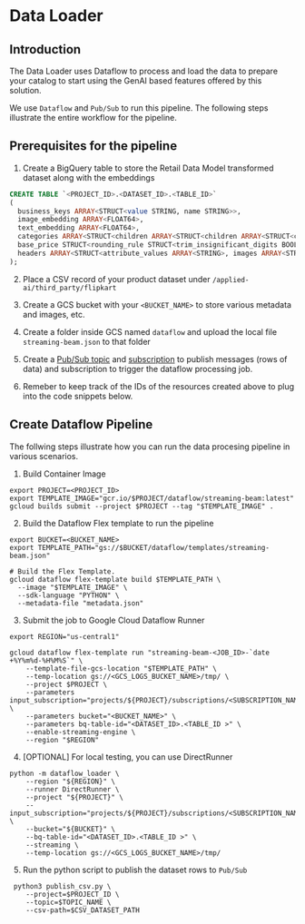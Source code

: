 # Data Loader

## Introduction

The Data Loader uses Dataflow to process and load the data to prepare your catalog to start using the GenAI based features offered by this solution.

We use `Dataflow` and `Pub/Sub` to run this pipeline. The following steps illustrate the entire workflow for the pipeline.

## Prerequisites for the pipeline

1. Create a BigQuery table to store the Retail Data Model transformed dataset along with the embeddings

```sql
CREATE TABLE `<PROJECT_ID>.<DATASET_ID>.<TABLE_ID>`
(
  business_keys ARRAY<STRUCT<value STRING, name STRING>>,
  image_embedding ARRAY<FLOAT64>,
  text_embedding ARRAY<FLOAT64>,
  categories ARRAY<STRUCT<children ARRAY<STRUCT<children ARRAY<STRUCT<children ARRAY<STRUCT<children ARRAY<STRING>, name STRING, id STRING>>, name STRING, id STRING>>, name STRING, id STRING>>, name STRING, id STRING>>,
  base_price STRUCT<rounding_rule STRUCT<trim_insignificant_digits BOOL, relevant_decimal INT64>, value STRUCT<decimal INT64, whole INT64>, code STRING>,
  headers ARRAY<STRUCT<attribute_values ARRAY<STRING>, images ARRAY<STRUCT<url STRING, origin_url STRING>>, nlp_description STRING, locale STRING, long_description STRING, short_description STRING, brand STRING, name STRING>>
);
```

2. Place a CSV record of your product dataset under `/applied-ai/third_party/flipkart`

3. Create a GCS bucket with your `<BUCKET_NAME>` to store various metadata and images, etc.

4. Create a folder inside GCS named `dataflow` and upload the local file `streaming-beam.json` to that folder

5. Create a [Pub/Sub topic](https://cloud.google.com/pubsub/docs/create-topic#create_a_topic_2) and [subscription](https://cloud.google.com/pubsub/docs/create-subscription#create_a_pull_subscription) to publish messages (rows of data) and subscription to trigger the dataflow processing job. 

6. Remeber to keep track of the IDs of the resources created above to plug into the code snippets below.

## Create Dataflow Pipeline

The follwing steps illustrate how you can run the data procesing pipeline in various scenarios.


1. Build Container Image

```shell
export PROJECT=<PROJECT_ID>
export TEMPLATE_IMAGE="gcr.io/$PROJECT/dataflow/streaming-beam:latest"
gcloud builds submit --project $PROJECT --tag "$TEMPLATE_IMAGE" .
```

2. Build the Dataflow Flex template to run the pipeline

```shell
export BUCKET=<BUCKET_NAME>
export TEMPLATE_PATH="gs://$BUCKET/dataflow/templates/streaming-beam.json"

# Build the Flex Template.
gcloud dataflow flex-template build $TEMPLATE_PATH \
  --image "$TEMPLATE_IMAGE" \
  --sdk-language "PYTHON" \
  --metadata-file "metadata.json"
```

3. Submit the job to Google Cloud Dataflow Runner

```shell
export REGION="us-central1"

gcloud dataflow flex-template run "streaming-beam-<JOB_ID>-`date +%Y%m%d-%H%M%S`" \
    --template-file-gcs-location "$TEMPLATE_PATH" \
    --temp-location gs://<GCS_LOGS_BUCKET_NAME>/tmp/ \
    --project $PROJECT \
    --parameters input_subscription="projects/${PROJECT}/subscriptions/<SUBSCRIPTION_NAME>" \
    --parameters bucket="<BUCKET_NAME>" \
    --parameters bq-table-id="<DATASET_ID>.<TABLE_ID >" \
    --enable-streaming-engine \
    --region "$REGION"
```

4. [OPTIONAL] For local testing, you can use DirectRunner

```shell
python -m dataflow_loader \
    --region "${REGION}" \
    --runner DirectRunner \
    --project "${PROJECT}" \
    --input_subscription="projects/${PROJECT}/subscriptions/<SUBSCRIPTION_NAME>" \
    --bucket="${BUCKET}" \
    --bq-table-id="<DATASET_ID>.<TABLE_ID >" \
    --streaming \
    --temp-location gs://<GCS_LOGS_BUCKET_NAME>/tmp/
```

5. Run the python script to publish the dataset rows to `Pub/Sub`
```shell
 python3 publish_csv.py \
    --project=$PROJECT_ID \
    --topic=$TOPIC_NAME \
    --csv-path=$CSV_DATASET_PATH
```